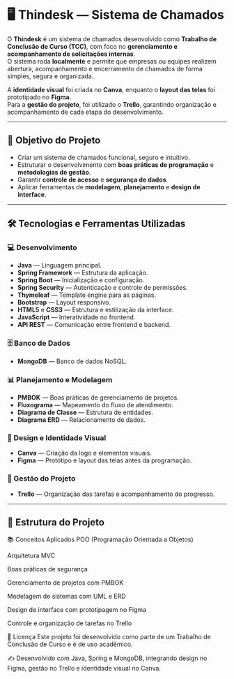 # 🖥️ Thindesk — Sistema de Chamados

O **Thindesk** é um sistema de chamados desenvolvido como **Trabalho de Conclusão de Curso (TCC)**, com foco no **gerenciamento e acompanhamento de solicitações internas**.  
O sistema roda **localmente** e permite que empresas ou equipes realizem abertura, acompanhamento e encerramento de chamados de forma simples, segura e organizada.

A **identidade visual** foi criada no **Canva**, enquanto o **layout das telas** foi prototipado no **Figma**.  
Para a **gestão do projeto**, foi utilizado o **Trello**, garantindo organização e acompanhamento de cada etapa do desenvolvimento.

---

## 🎯 Objetivo do Projeto
- Criar um sistema de chamados funcional, seguro e intuitivo.
- Estruturar o desenvolvimento com **boas práticas de programação** e **metodologias de gestão**.
- Garantir **controle de acesso** e **segurança de dados**.
- Aplicar ferramentas de **modelagem**, **planejamento** e **design de interface**.

---

## 🛠 Tecnologias e Ferramentas Utilizadas

### 💻 Desenvolvimento
- **Java** — Linguagem principal.
- **Spring Framework** — Estrutura da aplicação.
- **Spring Boot** — Inicialização e configuração.
- **Spring Security** — Autenticação e controle de permissões.
- **Thymeleaf** — Template engine para as páginas.
- **Bootstrap** — Layout responsivo.
- **HTML5** e **CSS3** — Estrutura e estilização da interface.
- **JavaScript** — Interatividade no frontend.
- **API REST** — Comunicação entre frontend e backend.

### 🗄 Banco de Dados
- **MongoDB** — Banco de dados NoSQL.

### 📊 Planejamento e Modelagem
- **PMBOK** — Boas práticas de gerenciamento de projetos.
- **Fluxograma** — Mapeamento do fluxo de atendimento.
- **Diagrama de Classe** — Estrutura de entidades.
- **Diagrama ERD** — Relacionamento de dados.

### 🎨 Design e Identidade Visual
- **Canva** — Criação da logo e elementos visuais.
- **Figma** — Protótipo e layout das telas antes da programação.

### 📅 Gestão do Projeto
- **Trello** — Organização das tarefas e acompanhamento do progresso.

---

## 📂 Estrutura do Projeto

📚 Conceitos Aplicados
POO (Programação Orientada a Objetos)

Arquitetura MVC

Boas práticas de segurança

Gerenciamento de projetos com PMBOK

Modelagem de sistemas com UML e ERD

Design de interface com prototipagem no Figma

Controle e organização de tarefas no Trello

📄 Licença
Este projeto foi desenvolvido como parte de um Trabalho de Conclusão de Curso e é de uso acadêmico.

✍️ Desenvolvido com Java, Spring e MongoDB, integrando design no Figma, gestão no Trello e identidade visual no Canva. 
